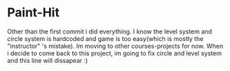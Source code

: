 # Paint-Hit

Other than the first commit i did everything.
I know the level system and circle system is hardcoded and game is too easy(which is mostly the "instructor" 's mistake). Im moving to other courses-projects for now.
When i decide to come back to this project, im going to fix circle and level system and this line will dissapear :)
